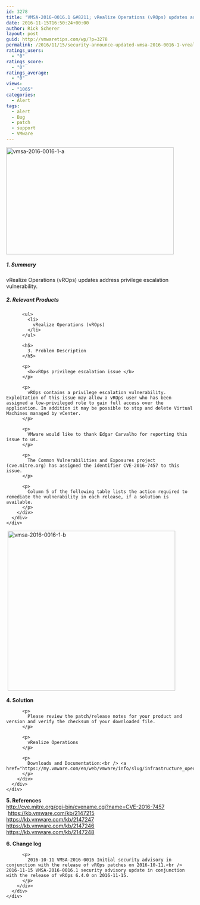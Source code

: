```yaml
---
id: 3278
title: 'VMSA-2016-0016.1 &#8211; vRealize Operations (vROps) updates address privilege escalation vulnerability'
date: 2016-11-15T16:50:24+00:00
author: Rick Scherer
layout: post
guid: http://vmwaretips.com/wp/?p=3278
permalink: /2016/11/15/security-announce-updated-vmsa-2016-0016-1-vrealize-operations-vrops-updates-address-privilege-escalation-vulnerability/
ratings_users:
  - "0"
ratings_score:
  - "0"
ratings_average:
  - "0"
views:
  - "1065"
categories:
  - Alert
tags:
  - alert
  - Bug
  - patch
  - support
  - VMware
---
```

[<img class="alignnone wp-image-3334" src="http://vmwaretips.com/wp/wp-content/uploads/2016/11/vmsa-2016-0016-1-a.jpg" alt="vmsa-2016-0016-1-a" width="450" height="287" srcset="http://vmwaretips.com/wp/wp-content/uploads/2016/11/vmsa-2016-0016-1-a.jpg 556w, http://vmwaretips.com/wp/wp-content/uploads/2016/11/vmsa-2016-0016-1-a-300x191.jpg 300w" sizes="(max-width: 450px) 100vw, 450px" />](http://vmwaretips.com/wp/wp-content/uploads/2016/11/vmsa-2016-0016-1-a.jpg)
  
<!--more-->

##### 1. Summary

vRealize Operations (vROps) updates address privilege escalation vulnerability.

<div class="paragraphText parbase section">
  <div class="section-custom ">
    <div class="container-fluid">
      <div class="row">
        <div class="col-md-12">
          <h5>
            2. Relevant Products
          </h5>
          
          <ul>
            <li>
              vRealize Operations (vROps)
            </li>
          </ul>
          
          <h5>
            3. Problem Description
          </h5>
          
          <p>
            <b>vROps privilege escalation issue </b>
          </p>
          
          <p>
            vROps contains a privilege escalation vulnerability. Exploitation of this issue may allow a vROps user who has been assigned a low-privileged role to gain full access over the application. In addition it may be possible to stop and delete Virtual Machines managed by vCenter.
          </p>
          
          <p>
            VMware would like to thank Edgar Carvalho for reporting this issue to us.
          </p>
          
          <p>
            The Common Vulnerabilities and Exposures project (cve.mitre.org) has assigned the identifier CVE-2016-7457 to this issue.
          </p>
          
          <p>
            Column 5 of the following table lists the action required to remediate the vulnerability in each release, if a solution is available.
          </p>
        </div>
      </div>
    </div>
  </div>
</div>

<div class="comparisonTable section">
   <a href="http://vmwaretips.com/wp/wp-content/uploads/2016/11/vmsa-2016-0016-1-b.jpg"><img class="alignnone wp-image-3335" src="http://vmwaretips.com/wp/wp-content/uploads/2016/11/vmsa-2016-0016-1-b.jpg" alt="vmsa-2016-0016-1-b" width="450" height="429" srcset="http://vmwaretips.com/wp/wp-content/uploads/2016/11/vmsa-2016-0016-1-b.jpg 553w, http://vmwaretips.com/wp/wp-content/uploads/2016/11/vmsa-2016-0016-1-b-300x286.jpg 300w" sizes="(max-width: 450px) 100vw, 450px" /></a>
</div>

<div class="paragraphText parbase section">
  <div class="section-custom ">
    <div class="container-fluid">
      <div class="row">
        <div class="col-md-12">
          <p>
            <b>4. Solution</b>
          </p>
          
          <p>
            Please review the patch/release notes for your product and version and verify the checksum of your downloaded file.
          </p>
          
          <p>
            vRealize Operations
          </p>
          
          <p>
            Downloads and Documentation:<br /> <a href="https://my.vmware.com/en/web/vmware/info/slug/infrastructure_operations_management/vmware_vrealize_operations/6_4">https://my.vmware.com/en/web/vmware/info/slug/infrastructure_operations_management/vmware_vrealize_operations/6_4</a>
          </p>
        </div>
      </div>
    </div>
  </div>
</div>

<div class="paragraphText parbase section">
  <div class="section-custom ">
    <div class="container-fluid">
      <div class="row">
        <div class="col-md-12">
          <p>
            <b>5. References<br /> </b><a href="http://cve.mitre.org/cgi-bin/cvename.cgi?name=CVE-2016-7457">http://cve.mitre.org/cgi-bin/cvename.cgi?name=CVE-2016-7457</a>   <a href="https://kb.vmware.com/kb/2147215">https://kb.vmware.com/kb/2147215</a><br /> <a href="https://kb.vmware.com/kb/2147247">https://kb.vmware.com/kb/2147247</a><br /> <a href="https://kb.vmware.com/kb/2147246">https://kb.vmware.com/kb/2147246</a><br /> <a href="https://kb.vmware.com/kb/2147248">https://kb.vmware.com/kb/2147248</a>
          </p>
        </div>
      </div>
    </div>
  </div>
</div>

<div class="paragraphText parbase section">
  <div class="section-custom ">
    <div class="container-fluid">
      <div class="row">
        <div class="col-md-12">
          <p>
            <b>6. Change log</b>
          </p>
          
          <p>
            2016-10-11 VMSA-2016-0016 Initial security advisory in conjunction with the release of vROps patches on 2016-10-11.<br /> 2016-11-15 VMSA-2016-0016.1 security advisory update in conjunction with the release of vROps 6.4.0 on 2016-11-15.
          </p>
        </div>
      </div>
    </div>
  </div>
</div>